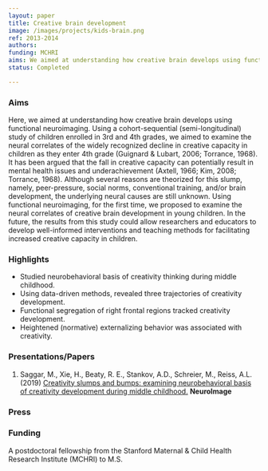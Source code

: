 ```yaml
---
layout: paper
title: Creative brain development
image: /images/projects/kids-brain.png
ref: 2013-2014
authors: 
funding: MCHRI
aims: We aimed at understanding how creative brain develops using functional neuroimaging (fNIRS). Using a cohort-sequential (semi-longitudinal) study of children enrolled in 3rd and 4th grades, we examined the neural correlates of the widely recognized decline in creative capacity in children as they enter 4th grade.
status: Completed

---
```


### Aims

Here, we aimed at understanding how creative brain develops using functional neuroimaging. Using a cohort-sequential (semi-longitudinal) study of children enrolled in 3rd and 4th grades, we aimed to examine the neural correlates of the widely recognized decline in creative capacity in children as they enter 4th grade (Guignard & Lubart, 2006; Torrance, 1968). It has been argued that the fall in creative capacity can potentially result in mental health issues and underachievement (Axtell, 1966; Kim, 2008; Torrance, 1968). Although several reasons are theorized for this slump, namely, peer-pressure, social norms, conventional training, and/or brain development, the underlying neural causes are still unknown. Using functional neuroimaging, for the first time, we proposed to examine the neural correlates of creative brain development in young children. In the future, the results from this study could allow researchers and educators to develop well-informed interventions and teaching methods for facilitating increased creative capacity in children.

### Highlights

- Studied neurobehavioral basis of creativity thinking during middle childhood.
- Using data-driven methods, revealed three trajectories of creativity development.
- Functional segregation of right frontal regions tracked creativity development.
- Heightened (normative) externalizing behavior was associated with creativity.

### Presentations/Papers
1. Saggar, M., Xie, H., Beaty, R. E., Stankov, A.D., Schreier, M., Reiss, A.L. (2019) <a href="http://dx.doi.org/10.1016/j.neuroimage.2019.03.080"> Creativity slumps and bumps: examining neurobehavioral basis of creativity development during middle childhood.</a> <strong> NeuroImage </strong> 


### Press


### Funding
A postdoctoral fellowship from the Stanford Maternal & Child Health Research Institute (MCHRI) to M.S.
